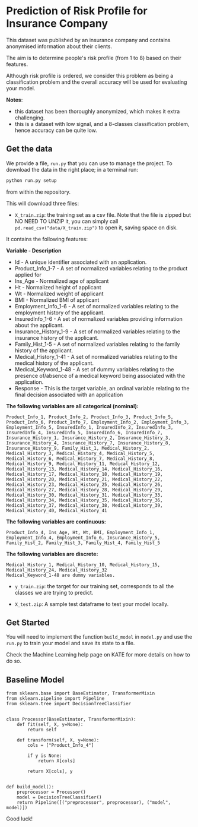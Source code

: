 # Prediction of Risk Profile for Insurance Company

This dataset was published by an insurance company and contains anonymised information about their clients.

The aim is to determine people's risk profile (from 1 to 8) based on their features.

Although risk profile is ordered, we consider this problem as being a classification problem and the overall accuracy will be used for evaluating your model.

**Notes**:

- this dataset has been thoroughly anonymized, which makes it extra challenging.
- this is a dataset with low signal, and a 8-classes classification problem, hence accuracy can be quite low.

## Get the data

We provide a file, `run.py` that you can use to manage the project. To download the data in the right place; in a terminal run:

```python
python run.py setup
```
from within the repository.

This will download three files:
* `X_train.zip`: the training set as a csv file. Note that the file is zipped but NO NEED TO UNZIP it, you can simply call `pd.read_csv("data/X_train.zip")` to open it, saving space on disk. 

It contains the following features:

**Variable - Description**
- Id - A unique identifier associated with an application.
- Product_Info_1-7 - A set of normalized variables relating to the product applied for
- Ins_Age - Normalized age of applicant
- Ht - Normalized height of applicant
- Wt - Normalized weight of applicant
- BMI - Normalized BMI of applicant
- Employment_Info_1-6 - A set of normalized variables relating to the employment history of the applicant.
- InsuredInfo_1-6 - A set of normalized variables providing information about the applicant.
- Insurance_History_1-9 - A set of normalized variables relating to the insurance history of the applicant.
- Family_Hist_1-5 - A set of normalized variables relating to the family history of the applicant.
- Medical_History_1-41 - A set of normalized variables relating to the medical history of the applicant.
- Medical_Keyword_1-48 - A set of dummy variables relating to the presence of/absence of a medical keyword being associated with the application.
- Response - This is the target variable, an ordinal variable relating to the final decision associated with an application

**The following variables are all categorical (nominal):**
```
Product_Info_1, Product_Info_2, Product_Info_3, Product_Info_5, Product_Info_6, Product_Info_7, Employment_Info_2, Employment_Info_3, Employment_Info_5, InsuredInfo_1, InsuredInfo_2, InsuredInfo_3, InsuredInfo_4, InsuredInfo_5, InsuredInfo_6, InsuredInfo_7, Insurance_History_1, Insurance_History_2, Insurance_History_3, Insurance_History_4, Insurance_History_7, Insurance_History_8, Insurance_History_9, Family_Hist_1, Medical_History_2, Medical_History_3, Medical_History_4, Medical_History_5, Medical_History_6, Medical_History_7, Medical_History_8, Medical_History_9, Medical_History_11, Medical_History_12, Medical_History_13, Medical_History_14, Medical_History_16, Medical_History_17, Medical_History_18, Medical_History_19, Medical_History_20, Medical_History_21, Medical_History_22, Medical_History_23, Medical_History_25, Medical_History_26, Medical_History_27, Medical_History_28, Medical_History_29, Medical_History_30, Medical_History_31, Medical_History_33, Medical_History_34, Medical_History_35, Medical_History_36, Medical_History_37, Medical_History_38, Medical_History_39, Medical_History_40, Medical_History_41
```

**The following variables are continuous:**
```
Product_Info_4, Ins_Age, Ht, Wt, BMI, Employment_Info_1, Employment_Info_4, Employment_Info_6, Insurance_History_5, Family_Hist_2, Family_Hist_3, Family_Hist_4, Family_Hist_5
```

**The following variables are discrete:**
```
Medical_History_1, Medical_History_10, Medical_History_15, Medical_History_24, Medical_History_32
Medical_Keyword_1-48 are dummy variables.
```

* `y_train.zip`: the target for our training set, corresponds to all the classes we are trying to predict. 

* `X_test.zip`: A sample test dataframe to test your model locally.


## Get Started

You will need to implement the function `build_model` in `model.py` and use the `run.py` to train your model and save its state to a file.

Check the Machine Learning help page on KATE for more details on how to do so.


## Baseline Model

```
from sklearn.base import BaseEstimator, TransformerMixin
from sklearn.pipeline import Pipeline
from sklearn.tree import DecisionTreeClassifier


class Processor(BaseEstimator, TransformerMixin):
    def fit(self, X, y=None):
        return self

    def transform(self, X, y=None):
        cols = ["Product_Info_4"]

        if y is None:
            return X[cols]

        return X[cols], y


def build_model():
    preprocessor = Processor()
    model = DecisionTreeClassifier()
    return Pipeline([("preprocessor", preprocessor), ("model", model)])
```

Good luck!